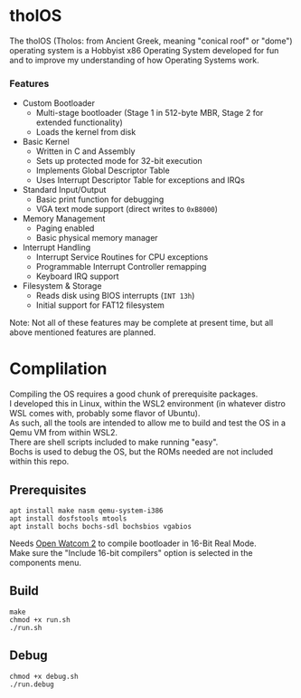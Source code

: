 # tholOS
The tholOS (Tholos: from Ancient Greek, meaning "conical roof" or "dome") operating system is a Hobbyist x86 Operating System developed for fun and to improve my understanding of how Operating Systems work.  

### Features
* Custom Bootloader
    * Multi-stage bootloader (Stage 1 in 512-byte MBR, Stage 2 for extended functionality)
    * Loads the kernel from disk
* Basic Kernel
    * Written in C and Assembly
    * Sets up protected mode for 32-bit execution
    * Implements Global Descriptor Table
    * Uses Interrupt Descriptor Table for exceptions and IRQs
* Standard Input/Output
    * Basic print function for debugging
    * VGA text mode support (direct writes to `0xB8000`)
* Memory Management
    * Paging enabled
    * Basic physical memory manager
* Interrupt Handling
    * Interrupt Service Routines for CPU exceptions
    * Programmable Interrupt Controller remapping
    * Keyboard IRQ support
* Filesystem & Storage
    * Reads disk using BIOS interrupts (`INT 13h`)
    * Initial support for FAT12 filesystem

Note: Not all of these features may be complete at present time, but all above mentioned features are planned.

# Complilation
Compiling the OS requires a good chunk of prerequisite packages.  
I developed this in Linux, within the WSL2 environment (in whatever distro WSL comes with, probably some flavor of Ubuntu).  
As such, all the tools are intended to allow me to build and test the OS in a Qemu VM from within WSL2.  
There are shell scripts included to make running "easy".  
Bochs is used to debug the OS, but the ROMs needed are not included within this repo.

## Prerequisites
```
apt install make nasm qemu-system-i386
apt install dosfstools mtools
apt install bochs bochs-sdl bochsbios vgabios
```
Needs [Open Watcom 2](https://github.com/open-watcom/open-watcom-v2) to compile bootloader in 16-Bit Real Mode.  
Make sure the "Include 16-bit compilers" option is selected in the components menu.  

## Build
```
make
chmod +x run.sh
./run.sh
```

## Debug
```
chmod +x debug.sh
./run.debug
```